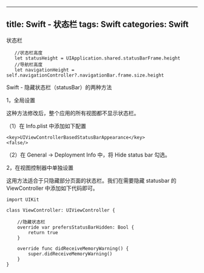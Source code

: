 
---
title: Swift - 状态栏
tags: Swift
categories: Swift
---

状态栏

 ```
  	//状态栏高度
  	let statusHeight = UIApplication.shared.statusBarFrame.height
	//导航栏高度
   	let navigationHeight = self.navigationController?.navigationBar.frame.size.height
```
Swift - 隐藏状态栏（statusBar）的两种方法

1，全局设置

这种方法修改后，整个应用的所有视图都不显示状态栏。

（1）在 Info.plist 中添加如下配置

```
<key>UIViewControllerBasedStatusBarAppearance</key>
<false/>
```

（2）在 General -> Deployment Info 中，将 Hide status bar 勾选。

2，在视图控制器中单独设置

这用方法适合于只隐藏部分页面的状态栏。我们在需要隐藏 statusbar 的 ViewController 中添加如下代码即可。

```
import UIKit
 
class ViewController: UIViewController {
     
    //隐藏状态栏
    override var prefersStatusBarHidden: Bool {
        return true
    }
  
    override func didReceiveMemoryWarning() {
        super.didReceiveMemoryWarning()
    }
}
```